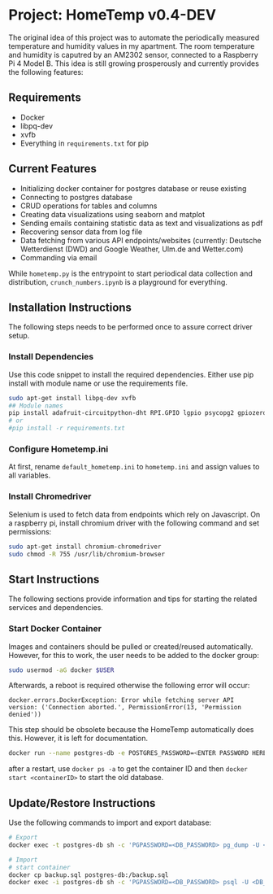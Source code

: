 # Project: HomeTemp v0.4-DEV

The original idea of this project was to automate the periodically measured temperature and humidity values in my
apartment. The room temperature and humidity is caputred by an AM2302 sensor, connected to a Raspberry Pi 4 Model B.
This idea is still growing prosperously and currently provides the following features:

## Requirements

- Docker
- libpq-dev
- xvfb
- Everything in `requirements.txt` for pip

## Current Features

- Initializing docker container for postgres database or reuse existing
- Connecting to postgres database
- CRUD operations for tables and columns
- Creating data visualizations using seaborn and matplot
- Sending emails containing statistic data as text and visualizations as pdf
- Recovering sensor data from log file
- Data fetching from various API endpoints/websites (currently: Deutsche Wetterdienst (DWD) and Google Weather, Ulm.de and Wetter.com)
- Commanding via email

While `hometemp.py` is the entrypoint to start periodical data collection and distribution, `crunch_numbers.ipynb` is a
playground for everything.

## Installation Instructions

The following steps needs to be performed once to assure correct driver setup.

### Install Dependencies

Use this code snippet to install the required dependencies. Either use pip install with module name or use the requirements file.

```sh
sudo apt-get install libpq-dev xvfb
## Module names
pip install adafruit-circuitpython-dht RPI.GPIO lgpio psycopg2 gpiozero docker seaborn SQLAlchemy requests selenium schedule pyvirtualdisplay bs4
# or
#pip install -r requirements.txt
```

### Configure Hometemp.ini

At first, rename `default_hometemp.ini` to `hometemp.ini` and assign values to all variables.

### Install Chromedriver

Selenium is used to fetch data from endpoints which rely on Javascript.
On a raspberry pi, install chromium driver with the following command and set permissions:

```sh
sudo apt-get install chromium-chromedriver
sudo chmod -R 755 /usr/lib/chromium-browser 
```

## Start Instructions

The following sections provide information and tips for starting the related services and dependencies.

### Start Docker Container

Images and containers should be pulled or created/reused automatically. However, for this to work, the user needs to be
added to the docker group:

```sh
sudo usermod -aG docker $USER
```

Afterwards, a reboot is required otherwise the following error will occur:

```
docker.errors.DockerException: Error while fetching server API version: ('Connection aborted.', PermissionError(13, 'Permission denied'))
```

This step should be obsolete because the HomeTemp automatically does this. However, it is left for documentation.

```sh
docker run --name postgres-db -e POSTGRES_PASSWORD=<ENTER PASSWORD HERE> -d -p 5432:5432 postgres:latest
```

after a restart, use `docker ps -a` to get the container ID and then `docker start <containerID>` to start the old
database.

## Update/Restore Instructions

Use the following commands to import and export database:
```sh
# Export
docker exec -t postgres-db sh -c 'PGPASSWORD=<DB_PASSWORD> pg_dump -U <DB_USER> <DB_NAME>' > backup.sql

# Import
# start container
docker cp backup.sql postgres-db:/backup.sql
docker exec -i postgres-db sh -c 'PGPASSWORD=<DB_PASSWORD> psql -U <DB_USER> -d <DB_NAME>' < backup.sql
```
